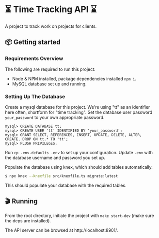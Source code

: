 # ⏳ Time Tracking API ⌛️

A project to track work on projects for clients.

## 📦 Getting started

### Requirements Overview

The following are required to run this project:

- Node & NPM installed, package dependencies installed `npm i`.
- MySQL database set up and running.

### Setting Up The Database

Create a mysql database for this project. We're using "tt" as an identifier here often, shortform for "time tracking". Set the database user password `your_password` to your own appropriate password.
```
mysql> CREATE DATABASE tt;
mysql> CREATE USER 'tt' IDENTIFIED BY 'your_password';
mysql> GRANT SELECT, REFERENCES, INSERT, UPDATE, DELETE, ALTER, CREATE, DROP ON tt.* TO 'tt';
mysql> FLUSH PRIVILEGES;
```

Run `cp .env.defaults .env` to set up your configuration. Update `.env` with the database username and password you set up.

Populate the database using knex, which should add tables automatically.
```bash
$ npx knex --knexfile src/knexfile.ts migrate:latest
```

This should populate your database with the required tables.

## 🎬 Running
From the root directory, initiate the project with `make start-dev` (make sure the deps are installed).

The API server can be browsed at http://localhost:8901/.
